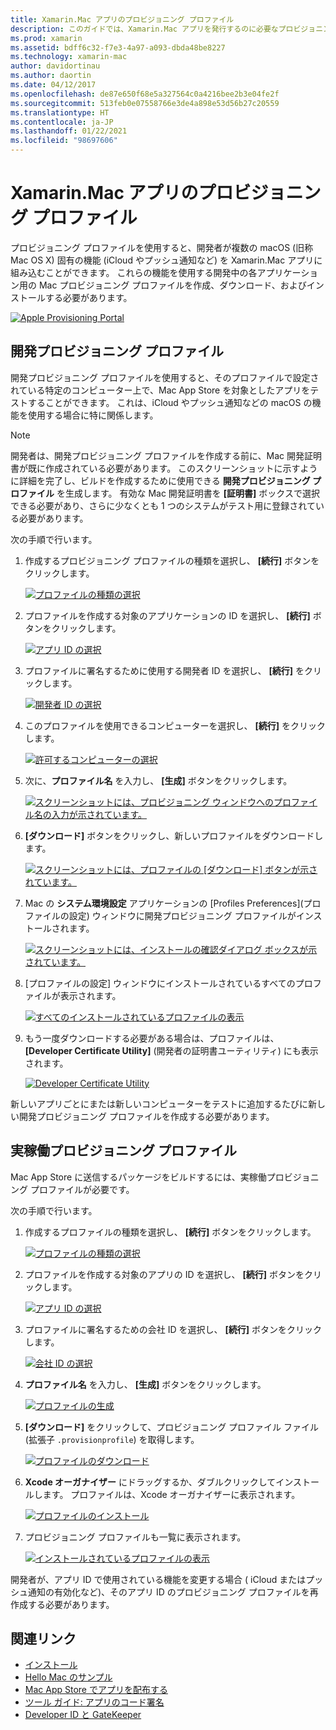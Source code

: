 ```yaml
---
title: Xamarin.Mac アプリのプロビジョニング プロファイル
description: このガイドでは、Xamarin.Mac アプリを発行するのに必要なプロビジョニング プロファイルを作成する手順について説明します。
ms.prod: xamarin
ms.assetid: bdff6c32-f7e3-4a97-a093-dbda48be8227
ms.technology: xamarin-mac
author: davidortinau
ms.author: daortin
ms.date: 04/12/2017
ms.openlocfilehash: de87e650f68e5a327564c0a4216bee2b3e04fe2f
ms.sourcegitcommit: 513feb0e07558766e3de4a898e53d56b27c20559
ms.translationtype: HT
ms.contentlocale: ja-JP
ms.lasthandoff: 01/22/2021
ms.locfileid: "98697606"
---
```

# <a name="provisioning-profiles-for-xamarinmac-apps"></a>Xamarin.Mac アプリのプロビジョニング プロファイル

プロビジョニング プロファイルを使用すると、開発者が複数の macOS (旧称 Mac OS X) 固有の機能 (iCloud やプッシュ通知など) を Xamarin.Mac アプリに組み込むことができます。 これらの機能を使用する開発中の各アプリケーション用の Mac プロビジョニング プロファイルを作成、ダウンロード、およびインストールする必要があります。

[![Apple Provisioning Portal](profiles-images/certif13.png)](profiles-images/certif13.png#lightbox)

## <a name="development-provisioning-profile"></a>開発プロビジョニング プロファイル

開発プロビジョニング プロファイルを使用すると、そのプロファイルで設定されている特定のコンピューター上で、Mac App Store を対象としたアプリをテストすることができます。 これは、iCloud やプッシュ通知などの macOS の機能を使用する場合に特に関係します。

> [!NOTE]
> 開発者は、開発プロビジョニング プロファイルを作成する前に、Mac 開発証明書が既に作成されている必要があります。 このスクリーンショットに示すように詳細を完了し、ビルドを作成するために使用できる **開発プロビジョニング プロファイル** を生成します。 有効な Mac 開発証明書を **[証明書]** ボックスで選択できる必要があり、さらに少なくとも 1 つのシステムがテスト用に登録されている必要があります。

次の手順で行います。

1. 作成するプロビジョニング プロファイルの種類を選択し、 **[続行]** ボタンをクリックします。

    [![プロファイルの種類の選択](profiles-images/certif14.png)](profiles-images/certif14.png#lightbox)
2. プロファイルを作成する対象のアプリケーションの ID を選択し、 **[続行]** ボタンをクリックします。

    [![アプリ ID の選択](profiles-images/certif15.png)](profiles-images/certif15.png#lightbox)
3. プロファイルに署名するために使用する開発者 ID を選択し、 **[続行]** をクリックします。

    [![開発者 ID の選択](profiles-images/certif16.png)](profiles-images/certif16.png#lightbox)
4. このプロファイルを使用できるコンピューターを選択し、 **[続行]** をクリックします。

    [![許可するコンピューターの選択](profiles-images/certif17.png)](profiles-images/certif17.png#lightbox)
5. 次に、**プロファイル名** を入力し、 **[生成]** ボタンをクリックします。

    [![スクリーンショットには、プロビジョニング ウィンドウへのプロファイル名の入力が示されています。](profiles-images/certif18.png)](profiles-images/certif18.png#lightbox)
6. **[ダウンロード]** ボタンをクリックし、新しいプロファイルをダウンロードします。

    [![スクリーンショットには、プロファイルの [ダウンロード] ボタンが示されています。](profiles-images/certif19.png)](profiles-images/certif19.png#lightbox)
7. Mac の **システム環境設定** アプリケーションの [Profiles Preferences]\(プロファイルの設定\) ウィンドウに開発プロビジョニング プロファイルがインストールされます。

    [![スクリーンショットには、インストールの確認ダイアログ ボックスが示されています。](profiles-images/certif20.png)](profiles-images/certif20.png#lightbox)
8. [プロファイルの設定] ウィンドウにインストールされているすべてのプロファイルが表示されます。

    [![すべてのインストールされているプロファイルの表示](profiles-images/image47.png)](profiles-images/image47.png#lightbox)
9. もう一度ダウンロードする必要がある場合は、プロファイルは、 **[Developer Certificate Utility]** \(開発者の証明書ユーティリティ\) にも表示されます。

    [![Developer Certificate Utility](profiles-images/image48.png)](profiles-images/image48.png#lightbox)

新しいアプリごとにまたは新しいコンピューターをテストに追加するたびに新しい開発プロビジョニング プロファイルを作成する必要があります。

## <a name="production-provisioning-profile"></a>実稼働プロビジョニング プロファイル

Mac App Store に送信するパッケージをビルドするには、実稼働プロビジョニング プロファイルが必要です。

次の手順で行います。

1. 作成するプロファイルの種類を選択し、 **[続行]** ボタンをクリックします。

    [![プロファイルの種類の選択](profiles-images/certif21.png)](profiles-images/certif21.png#lightbox)
2. プロファイルを作成する対象のアプリの ID を選択し、 **[続行]** ボタンをクリックします。

    [![アプリ ID の選択](profiles-images/certif15.png)](profiles-images/certif15.png#lightbox)
3. プロファイルに署名するための会社 ID を選択し、 **[続行]** ボタンをクリックします。

    [![会社 ID の選択](profiles-images/certif23.png)](profiles-images/certif23.png#lightbox)
4. **プロファイル名** を入力し、 **[生成]** ボタンをクリックします。

    [![プロファイルの生成](profiles-images/certif24.png)](profiles-images/certif24.png#lightbox)
5. **[ダウンロード]** をクリックして、プロビジョニング プロファイル ファイル (拡張子 `.provisionprofile`) を取得します。

    [![プロファイルのダウンロード](profiles-images/certif25.png)](profiles-images/certif25.png#lightbox)
6. **Xcode オーガナイザー** にドラッグするか、ダブルクリックしてインストールします。 プロファイルは、Xcode オーガナイザーに表示されます。

    [![プロファイルのインストール](profiles-images/image51.png)](profiles-images/image51.png#lightbox)
7. プロビジョニング プロファイルも一覧に表示されます。

    [![インストールされているプロファイルの表示](profiles-images/certif26.png)](profiles-images/certif26.png#lightbox)

開発者が、アプリ ID で使用されている機能を変更する場合 ( iCloud またはプッシュ通知の有効化など)、そのアプリ ID のプロビジョニング プロファイルを再作成する必要があります。

## <a name="related-links"></a>関連リンク

- [インストール](~//mac/get-started/installation.md)
- [Hello Mac のサンプル](~//mac/get-started/hello-mac.md)
- [Mac App Store でアプリを配布する](https://developer.apple.com/devcenter/mac/checklist/)
- [ツール ガイド: アプリのコード署名](https://developer.apple.com/library/mac/#documentation/ToolsLanguages/Conceptual/OSXWorkflowGuide/CodeSigning/CodeSigning.html)
- [Developer ID と GateKeeper](https://developer.apple.com/developer-id/)
